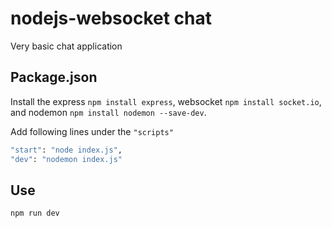# nodejs-websocket chat
Very basic chat application



## Package.json

Install the express `npm install express`, websocket `npm install socket.io`, and nodemon `npm install nodemon --save-dev`.

Add following lines under the `"scripts"`

```bash
"start": "node index.js",
"dev": "nodemon index.js"
```

## Use

```bash
npm run dev
```

